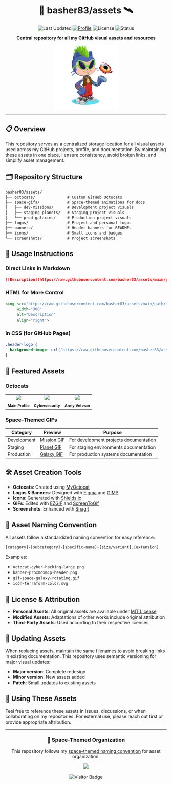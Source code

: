 <div align="center">

# 🚀 basher83/assets 🛰️

![Last Updated](https://img.shields.io/badge/Last%20Updated-2025-06-06-success)
[![Profile](https://img.shields.io/badge/GitHub-basher83-181717?style=flat&logo=github)](https://github.com/basher83)
![License](https://img.shields.io/badge/License-MIT-blue.svg)
![Status](https://img.shields.io/badge/Status-Active-brightgreen)

**Central repository for all my GitHub visual assets and resources**

<img src="https://raw.githubusercontent.com/basher83/assets/main/octocats/main-profile-octocat.png" width="200" alt="basher83 Custom Octocat">

</div>

---

## 📋 Overview

This repository serves as a centralized storage location for all visual assets used across my GitHub projects, profile, and documentation. By maintaining these assets in one place, I ensure consistency, avoid broken links, and simplify asset management.

## 🗂️ Repository Structure

```
basher83/assets/
├── octocats/              # Custom GitHub Octocats
├── space-gifs/            # Space-themed animations for docs
│   ├── dev-missions/      # Development project visuals
│   ├── staging-planets/   # Staging project visuals
│   └── prod-galaxies/     # Production project visuals
├── logos/                 # Project and personal logos
├── banners/               # Header banners for READMEs
├── icons/                 # Small icons and badges
└── screenshots/           # Project screenshots
```

## 🔗 Usage Instructions

### Direct Links in Markdown

```markdown
![Description](https://raw.githubusercontent.com/basher83/assets/main/path/to/asset.png)
```

### HTML for More Control

```html
<img src="https://raw.githubusercontent.com/basher83/assets/main/path/to/asset.png" 
     width="300" 
     alt="Description"
     align="right">
```

### In CSS (for GitHub Pages)

```css
.header-logo {
  background-image: url('https://raw.githubusercontent.com/basher83/assets/main/logos/my-logo.png');
}
```

## 🌟 Featured Assets

### Octocats

<div align="center">
  <table>
    <tr>
      <td align="center">
        <img src="https://raw.githubusercontent.com/basher83/assets/main/octocats/placeholder-main.png" width="100"><br>
        <sub><b>Main Profile</b></sub>
      </td>
      <td align="center">
        <img src="https://raw.githubusercontent.com/basher83/assets/main/octocats/placeholder-cyber.png" width="100"><br>
        <sub><b>Cybersecurity</b></sub>
      </td>
      <td align="center">
        <img src="https://raw.githubusercontent.com/basher83/assets/main/octocats/placeholder-army.png" width="100"><br>
        <sub><b>Army Veteran</b></sub>
      </td>
    </tr>
  </table>
</div>

### Space-Themed GIFs

| Category | Preview | Purpose |
|----------|---------|---------|
| Development | [Mission GIF](https://raw.githubusercontent.com/basher83/assets/main/space-gifs/dev-missions/placeholder.gif) | For development projects documentation |
| Staging | [Planet GIF](https://raw.githubusercontent.com/basher83/assets/main/space-gifs/staging-planets/placeholder.gif) | For staging environments documentation |
| Production | [Galaxy GIF](https://raw.githubusercontent.com/basher83/assets/main/space-gifs/prod-galaxies/placeholder.gif) | For production systems documentation |

## 🛠️ Asset Creation Tools

- **Octocats**: Created using [MyOctocat](https://myoctocat.com/)
- **Logos & Banners**: Designed with [Figma](https://www.figma.com/) and [GIMP](https://www.gimp.org/)
- **Icons**: Generated with [Shields.io](https://shields.io/)
- **GIFs**: Edited with [EZGIF](https://ezgif.com/) and [ScreenToGif](https://www.screentogif.com/)
- **Screenshots**: Enhanced with [Snagit](https://www.techsmith.com/screen-capture.html)

## 📝 Asset Naming Convention

All assets follow a standardized naming convention for easy reference:

```
[category]-[subcategory]-[specific-name]-[size/variant].[extension]
```

Examples:
- `octocat-cyber-hacking-large.png`
- `banner-proxmoxmcp-header.png`
- `gif-space-galaxy-rotating.gif`
- `icon-terraform-color.svg`

## 📜 License & Attribution

- **Personal Assets**: All original assets are available under [MIT License](LICENSE)
- **Modified Assets**: Adaptations of other works include original attribution
- **Third-Party Assets**: Used according to their respective licenses

## 🔄 Updating Assets

When replacing assets, maintain the same filenames to avoid breaking links in existing documentation. This repository uses semantic versioning for major visual updates:

- **Major version**: Complete redesign
- **Minor version**: New assets added
- **Patch**: Small updates to existing assets

## 🤝 Using These Assets

Feel free to reference these assets in issues, discussions, or when collaborating on my repositories. For external use, please reach out first or provide appropriate attribution.

---

<div align="center">
  
### 🌌 Space-Themed Organization

This repository follows my [space-themed naming convention](https://github.com/basher83/basher83/blob/main/repo-naming-conventions.md) for asset organization.

<img src="https://raw.githubusercontent.com/basher83/assets/main/space-gifs/placeholder-footer.gif" width="500">

![Visitor Badge](https://visitor-badge.laobi.icu/badge?page_id=basher83.assets)

</div>